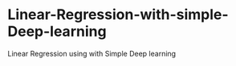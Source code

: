 # Linear-Regression-with-simple-Deep-learning
   Linear Regression using with Simple Deep learning 
